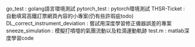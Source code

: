 go_test 			: golang語言環境測試
pytorch_test 			: pytorch環境測試
THSR-Ticket			: 自動填寫高鐵訂票網頁內容的小專案(仍有些許瑕疵todo)
DL_correct_instrument_deviation	: 嘗試用深度學習修正儀器誤差的專案
sneeze_simulation		: 模擬打噴嚏的氣團流動以及粒滴運動軌跡
test.m				: matlab深度學習code
